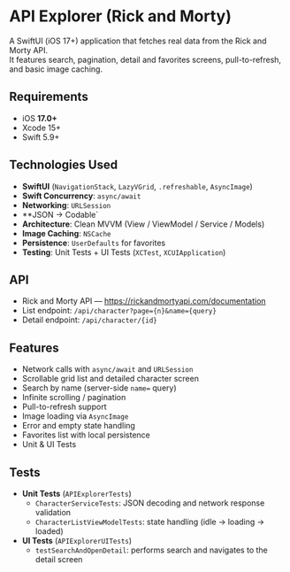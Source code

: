 # API Explorer (Rick and Morty)

A SwiftUI (iOS 17+) application that fetches real data from the Rick and Morty API.  
It features search, pagination, detail and favorites screens, pull-to-refresh, and basic image caching.

## Requirements
- iOS **17.0+**
- Xcode 15+
- Swift 5.9+

## Technologies Used
- **SwiftUI** (`NavigationStack`, `LazyVGrid`, `.refreshable`, `AsyncImage`)
- **Swift Concurrency**: `async/await`
- **Networking**: `URLSession`
- **JSON → Codable`
- **Architecture**: Clean MVVM (View / ViewModel / Service / Models)
- **Image Caching**: `NSCache`
- **Persistence**: `UserDefaults` for favorites
- **Testing**: Unit Tests + UI Tests (`XCTest`, `XCUIApplication`)
 
## API
- Rick and Morty API — https://rickandmortyapi.com/documentation
- List endpoint: `/api/character?page={n}&name={query}`
- Detail endpoint: `/api/character/{id}`

## Features
- Network calls with `async/await` and `URLSession`
- Scrollable grid list and detailed character screen
- Search by name (server-side `name=` query)
- Infinite scrolling / pagination
- Pull-to-refresh support
- Image loading via `AsyncImage`
- Error and empty state handling
- Favorites list with local persistence
- Unit & UI Tests

## Tests
- **Unit Tests** (`APIExplorerTests`)
  - `CharacterServiceTests`: JSON decoding and network response validation
  - `CharacterListViewModelTests`: state handling (idle → loading → loaded)
- **UI Tests** (`APIExplorerUITests`)
  - `testSearchAndOpenDetail`: performs search and navigates to the detail screen
